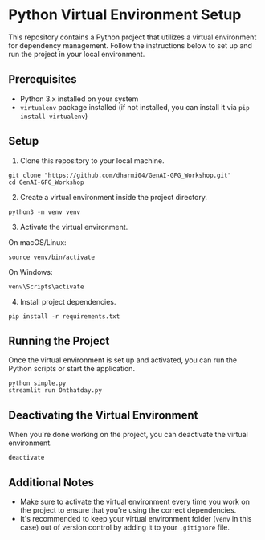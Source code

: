 # Python Virtual Environment Setup

This repository contains a Python project that utilizes a virtual environment for dependency management. Follow the instructions below to set up and run the project in your local environment.

## Prerequisites

- Python 3.x installed on your system
- `virtualenv` package installed (if not installed, you can install it via `pip install virtualenv`)

## Setup

1. Clone this repository to your local machine.

```
git clone "https://github.com/dharmi04/GenAI-GFG_Workshop.git"
cd GenAI-GFG_Workshop
```

2. Create a virtual environment inside the project directory.

```
python3 -m venv venv
```

3. Activate the virtual environment.

On macOS/Linux:
```
source venv/bin/activate
```

On Windows:
```
venv\Scripts\activate
```

4. Install project dependencies.

```
pip install -r requirements.txt
```

## Running the Project

Once the virtual environment is set up and activated, you can run the Python scripts or start the application.

```
python simple.py
streamlit run Onthatday.py
```

## Deactivating the Virtual Environment

When you're done working on the project, you can deactivate the virtual environment.

```
deactivate
```

## Additional Notes

- Make sure to activate the virtual environment every time you work on the project to ensure that you're using the correct dependencies.
- It's recommended to keep your virtual environment folder (`venv` in this case) out of version control by adding it to your `.gitignore` file.
